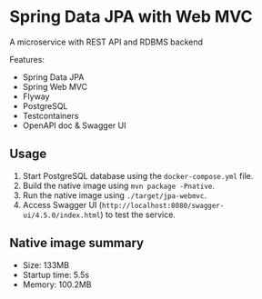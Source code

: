 # Spring Data JPA with Web MVC

A microservice with REST API and RDBMS backend

Features:

* Spring Data JPA
* Spring Web MVC
* Flyway
* PostgreSQL
* Testcontainers
* OpenAPI doc & Swagger UI

## Usage

1. Start PostgreSQL database using the `docker-compose.yml` file.
2. Build the native image using `mvn package -Pnative`.
3. Run the native image using `./target/jpa-webmvc`.
4. Access Swagger UI (`http://localhost:8080/swagger-ui/4.5.0/index.html`) to test the service.

## Native image summary

* Size: 133MB
* Startup time: 5.5s
* Memory: 100.2MB 